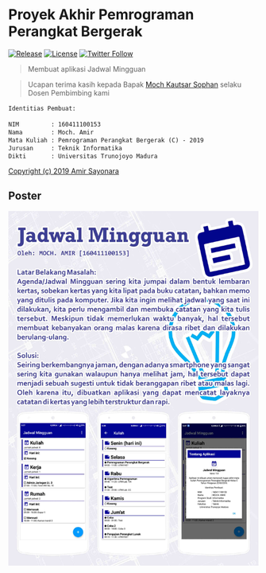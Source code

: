 # Proyek Akhir Pemrograman Perangkat Bergerak
[![Release](https://img.shields.io/github/release/amirsayonara/proyek-ppb)](https://github.com/amirsayonara/proyek-ppb/releases/latest)
[![License](https://img.shields.io/github/license/amirsayonara/proyek-ppb)](LICENSE)
[![Twitter Follow](https://img.shields.io/twitter/follow/amir_sayonara)](https://twitter.com/amir_sayonara)

> Membuat aplikasi Jadwal Mingguan

> Ucapan terima kasih kepada Bapak [Moch Kautsar Sophan](https://forlap.ristekdikti.go.id/dosen/detail/ODdDQzUxODgtRjNDNS00NDMyLUI3NEQtOTJBMEVFMkMxMzYw) selaku Dosen Pembimbing kami

```
Identitias Pembuat:

NIM         : 160411100153
Nama        : Moch. Amir
Mata Kuliah : Pemrograman Perangkat Bergerak (C) - 2019
Jurusan     : Teknik Informatika
Dikti       : Universitas Trunojoyo Madura
```
[Copyright (c) 2019 Amir Sayonara](LICENSE)

## Poster
![alt text](poster.jpg 'Poster')